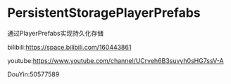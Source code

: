 # PersistentStoragePlayerPrefabs
通过PlayerPrefabs实现持久化存储

bilibili:https://space.bilibili.com/160443861

youtube:https://www.youtube.com/channel/UCrveh6B3suvyh0sHG7ssV-A

DouYin:50577589

